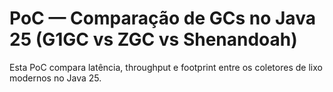 # PoC — Comparação de GCs no Java 25 (G1GC vs ZGC vs Shenandoah)
Esta PoC compara latência, throughput e footprint entre os coletores de lixo modernos no Java 25.
